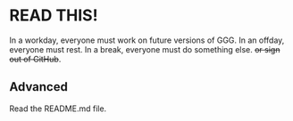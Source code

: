 # READ THIS!
In a workday, everyone must work on future versions of GGG.
In an offday, everyone must rest.
In a break, everyone must do something else. ~~or sign out of GitHub~~.
## Advanced 
Read the README.md file.

